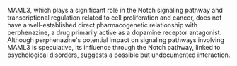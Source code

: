MAML3, which plays a significant role in the Notch signaling pathway and transcriptional regulation related to cell proliferation and cancer, does not have a well-established direct pharmacogenetic relationship with perphenazine, a drug primarily active as a dopamine receptor antagonist. Although perphenazine's potential impact on signaling pathways involving MAML3 is speculative, its influence through the Notch pathway, linked to psychological disorders, suggests a possible but undocumented interaction.